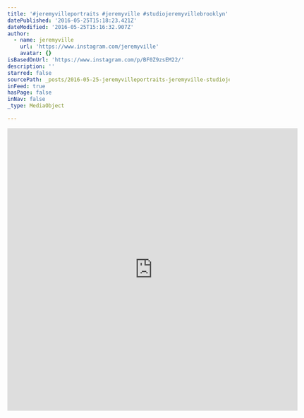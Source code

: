 ```yaml
---
title: '#jeremyvilleportraits #jeremyville #studiojeremyvillebrooklyn'
datePublished: '2016-05-25T15:18:23.421Z'
dateModified: '2016-05-25T15:16:32.907Z'
author:
  - name: jeremyville
    url: 'https://www.instagram.com/jeremyville'
    avatar: {}
isBasedOnUrl: 'https://www.instagram.com/p/BF0Z9zsEM22/'
description: ''
starred: false
sourcePath: _posts/2016-05-25-jeremyvilleportraits-jeremyville-studiojeremyvillebrookly.md
inFeed: true
hasPage: false
inNav: false
_type: MediaObject

---
```

<iframe src="https://cdn.embedly.com/widgets/media.html?src=http%3A%2F%2Fscontent.cdninstagram.com%2Ft50.2886-16%2F13284508_604776733032121_1302008900_n.mp4&amp;src_secure=1&amp;url=https%3A%2F%2Fwww.instagram.com%2Fp%2FBF0Z9zsEM22%2F&amp;image=https%3A%2F%2Fscontent.cdninstagram.com%2Ft51.2885-15%2Fe15%2F13259591_283164132021015_396229915_n.jpg%3Fig_cache_key%3DMTI1Nzc0NDM5NDQ5NDIwMTI3MA%253D%253D.2&amp;key=b7d04c9b404c499eba89ee7072e1c4f7&amp;type=video%2Fmp4&amp;schema=instagram" width="658" height="640" scrolling="no" frameborder="0" allowfullscreen="" style=""></iframe>